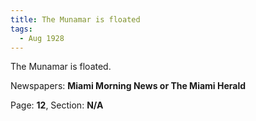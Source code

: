 ```yaml
---  
title: The Munamar is floated  
tags:  
  - Aug 1928  
---  
```

  
The Munamar is floated.  
  
Newspapers: **Miami Morning News or The Miami Herald**  
  
Page: **12**, Section: **N/A** 

